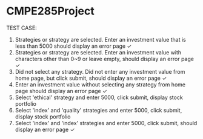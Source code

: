 # CMPE285Project

TEST CASE:
1. Strategies or strategy are selected. Enter an investment value that is less than 5000 should display an error page ✓
2. Strategies or strategy are selected. Enter an investment value with characters other than 0~9 or leave empty, should display an error page ✓
3. Did not select any strategy. Did not enter any investment value from home page, but click submit, should display an error page ✓
4. Enter an investment value without selecting any strategy from home page should display an error page ✓
5. Select 'ethical' strategy and enter 5000, click submit, display stock portfolio 
6. Select 'index' and 'quality' strategies and enter 5000, click submit, display stock portfolio
7. Select 'index' and 'index' strategies and enter 5000, click submit, should display an error page ✓
